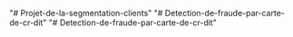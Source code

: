 "# Projet-de-la-segmentation-clients" 
"# Detection-de-fraude-par-carte-de-cr-dit" 
"# Detection-de-fraude-par-carte-de-cr-dit" 
